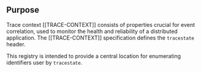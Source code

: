 ## Purpose

Trace context [[TRACE-CONTEXT]] consists of properties crucial for event
correlation, used to monitor the health and reliability of a distributed
application. The [[TRACE-CONTEXT]] specification defines the
`tracestate` <a
data-cite="TRACE-CONTEXT#trace-context-http-headers-format">header</a>.

This registry is intended to provide a central location for enumerating
identifiers user by `tracestate`.

